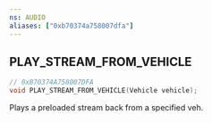 ```yaml
---
ns: AUDIO
aliases: ["0xb70374a758007dfa"]
---
```

## PLAY_STREAM_FROM_VEHICLE

```c
// 0xB70374A758007DFA
void PLAY_STREAM_FROM_VEHICLE(Vehicle vehicle);
```

Plays a preloaded stream back from a specified veh.


